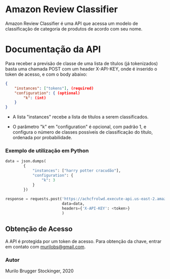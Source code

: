 # Amazon Review Classifier

Amazon Review Classifier é uma API que acessa um modelo de classificação de categoria de produtos
de acordo com seu nome.

# Documentação da API

Para receber a previsão de classe de uma lista de títulos (já tokenizados) basta uma chamada POST com um header X-API-KEY, onde é inserido o token de acesso, e com o body abaixo:

```json
{
    "instances": ["tokens"], (required)
    "configuration": { (optional)
        "k": (int)
    }
}
```

- A lista "instances" recebe a lista de títulos a serem classificados.

- O parâmetro "k" em "configuration" é opcional, com padrão 1, e configura o número de classes possíveis de classificação do título, ordenada por probabilidade.

### Exemplo de utilização em Python
```python
data = json.dumps(
        {
            "instances": ["harry potter cracudão"], 
            "configuration": {
                "k": 3
            }
        })
        
response = requests.post('https://achcfrolwd.execute-api.us-east-2.amazonaws.com/deploy/predict',
                         data=data,
                         headers={'X-API-KEY': <token>}
                         )
```

## Obtenção de Acesso
A API é protegida por um token de acesso. Para obtenção da chave, entrar em contato com murilobs@gmail.com.

### Autor
Murilo Brugger Stockinger, 2020
